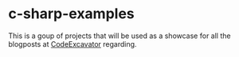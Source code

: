 # c-sharp-examples
This is a goup of projects that will be used as a showcase for all the blogposts at [CodeExcavator](https://codeexcavator.com) regarding.
